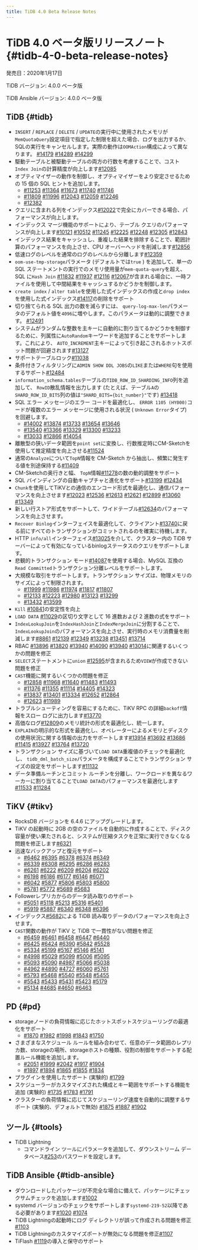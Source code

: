 ```yaml
---
title: TiDB 4.0 Beta Release Notes
---
```


# TiDB 4.0 ベータ版リリースノート {#tidb-4-0-beta-release-notes}

発売日：2020年1月17日

TiDB バージョン: 4.0.0 ベータ版

TiDB Ansible バージョン: 4.0.0 ベータ版

## TiDB {#tidb}

-   `INSERT` / `REPLACE` / `DELETE` / `UPDATE`の実行中に使用されたメモリが`MemQuotaQuery`設定項目で指定した制限を超えた場合、ログを出力するか、SQLの実行をキャンセルします。実際の動作は`OOMAction`構成によって異なります。 [<a href="https://github.com/pingcap/tidb/pull/14179">#14179</a>](https://github.com/pingcap/tidb/pull/14179) [<a href="https://github.com/pingcap/tidb/pull/14289">#14289</a>](https://github.com/pingcap/tidb/pull/14289) [<a href="https://github.com/pingcap/tidb/pull/14299">#14299</a>](https://github.com/pingcap/tidb/pull/14299)
-   駆動テーブルと被駆動テーブルの両方の行数を考慮することで、コスト`Index Join`の計算精度が向上します[<a href="https://github.com/pingcap/tidb/pull/12085">#12085</a>](https://github.com/pingcap/tidb/pull/12085)
-   オプティマイザーの動作を制御し、オプティマイザーをより安定させるための 15 個の SQL ヒントを追加します。
    -   [<a href="https://github.com/pingcap/tidb/pull/11253">#11253</a>](https://github.com/pingcap/tidb/pull/11253) [<a href="https://github.com/pingcap/tidb/pull/11364">#11364</a>](https://github.com/pingcap/tidb/pull/11364) [<a href="https://github.com/pingcap/tidb/pull/11673">#11673</a>](https://github.com/pingcap/tidb/pull/11673) [<a href="https://github.com/pingcap/tidb/pull/11740">#11740</a>](https://github.com/pingcap/tidb/pull/11740) [<a href="https://github.com/pingcap/tidb/pull/11746">#11746</a>](https://github.com/pingcap/tidb/pull/11746)
    -   [<a href="https://github.com/pingcap/tidb/pull/11809">#11809</a>](https://github.com/pingcap/tidb/pull/11809) [<a href="https://github.com/pingcap/tidb/pull/11996">#11996</a>](https://github.com/pingcap/tidb/pull/11996) [<a href="https://github.com/pingcap/tidb/pull/12043">#12043</a>](https://github.com/pingcap/tidb/pull/12043) [<a href="https://github.com/pingcap/tidb/pull/12059">#12059</a>](https://github.com/pingcap/tidb/pull/12059) [<a href="https://github.com/pingcap/tidb/pull/12246">#12246</a>](https://github.com/pingcap/tidb/pull/12246)
    -   [<a href="https://github.com/pingcap/tidb/pull/12382">#12382</a>](https://github.com/pingcap/tidb/pull/12382)
-   クエリに含まれる列をインデックス[<a href="https://github.com/pingcap/tidb/pull/12022">#12022</a>](https://github.com/pingcap/tidb/pull/12022)で完全にカバーできる場合、パフォーマンスが向上します。
-   インデックス マージ機能のサポートにより、テーブル クエリのパフォーマンスが向上します[<a href="https://github.com/pingcap/tidb/pull/10121">#10121</a>](https://github.com/pingcap/tidb/pull/10121) [<a href="https://github.com/pingcap/tidb/pull/10512">#10512</a>](https://github.com/pingcap/tidb/pull/10512) [<a href="https://github.com/pingcap/tidb/pull/11245">#11245</a>](https://github.com/pingcap/tidb/pull/11245) [<a href="https://github.com/pingcap/tidb/pull/12225">#12225</a>](https://github.com/pingcap/tidb/pull/12225) [<a href="https://github.com/pingcap/tidb/pull/12248">#12248</a>](https://github.com/pingcap/tidb/pull/12248) [<a href="https://github.com/pingcap/tidb/pull/12305">#12305</a>](https://github.com/pingcap/tidb/pull/12305) [<a href="https://github.com/pingcap/tidb/pull/12843">#12843</a>](https://github.com/pingcap/tidb/pull/12843)
-   インデックス結果をキャッシュし、重複した結果を排除することで、範囲計算のパフォーマンスを向上させ、CPU オーバーヘッドを削減します[<a href="https://github.com/pingcap/tidb/pull/12856">#12856</a>](https://github.com/pingcap/tidb/pull/12856)
-   低速ログのレベルを通常のログのレベルから分離します[<a href="https://github.com/pingcap/tidb/pull/12359">#12359</a>](https://github.com/pingcap/tidb/pull/12359)
-   `oom-use-tmp-storage`パラメータ (デフォルトでは`true` ) を追加して、単一の SQL ステートメントの実行でのメモリ使用量が`mem-quota-query`を超え、SQL に`Hash Join` [<a href="https://github.com/pingcap/tidb/pull/11832">#11832</a>](https://github.com/pingcap/tidb/pull/11832) [<a href="https://github.com/pingcap/tidb/pull/11937">#11937</a>](https://github.com/pingcap/tidb/pull/11937) [<a href="https://github.com/pingcap/tidb/pull/12116">#12116</a>](https://github.com/pingcap/tidb/pull/12116) [<a href="https://github.com/pingcap/tidb/pull/12067">#12067</a>](https://github.com/pingcap/tidb/pull/12067)が含まれる場合に、一時ファイルを使用して中間結果をキャッシュするかどうかを制御します。
-   `create index` / `alter table`を使用した式インデックスの作成と`drop index`を使用した式インデックス[<a href="https://github.com/pingcap/tidb/pull/14117">#14117</a>](https://github.com/pingcap/tidb/pull/14117)の削除をサポート
-   切り捨てられる SQL 出力の数を減らすには、 `query-log-max-len`パラメータのデフォルト値を`4096`に増やします。このパラメータは動的に調整できます。 [<a href="https://github.com/pingcap/tidb/pull/12491">#12491</a>](https://github.com/pingcap/tidb/pull/12491)
-   システムがランダムな整数を主キーに自動的に割り当てるかどうかを制御するために、列属性に`AutoRandom`キーワードを追加することをサポートします。これにより、 `AUTO_INCREMENT`主キーによって引き起こされるホットスポット問題が回避されます[<a href="https://github.com/pingcap/tidb/pull/13127">#13127</a>](https://github.com/pingcap/tidb/pull/13127)
-   サポートテーブルロック[<a href="https://github.com/pingcap/tidb/pull/11038">#11038</a>](https://github.com/pingcap/tidb/pull/11038)
-   条件付きフィルタリングに`ADMIN SHOW DDL JOBS`の`LIKE`または`WHERE`句を使用するサポート[<a href="https://github.com/pingcap/tidb/pull/12484">#12484</a>](https://github.com/pingcap/tidb/pull/12484)
-   `information_schema.tables`テーブルの`TIDB_ROW_ID_SHARDING_INFO`列を追加して、 `RowID`散乱情報を出力します (たとえば、テーブル`A`の`SHARD_ROW_ID_BITS`列の値は`"SHARD_BITS={bit_number}"`です) [<a href="https://github.com/pingcap/tidb/pull/13418">#13418</a>](https://github.com/pingcap/tidb/pull/13418)
-   SQL エラー メッセージのエラー コードを最適化し、 `ERROR 1105 (HY000)`コードが複数のエラー メッセージに使用される状況 ( `Unknown Error`タイプ) を回避します。
    -   [<a href="https://github.com/pingcap/tidb/pull/14002">#14002</a>](https://github.com/pingcap/tidb/pull/14002) [<a href="https://github.com/pingcap/tidb/pull/13874">#13874</a>](https://github.com/pingcap/tidb/pull/13874) [<a href="https://github.com/pingcap/tidb/pull/13733">#13733</a>](https://github.com/pingcap/tidb/pull/13733) [<a href="https://github.com/pingcap/tidb/pull/13654">#13654</a>](https://github.com/pingcap/tidb/pull/13654) [<a href="https://github.com/pingcap/tidb/pull/13646">#13646</a>](https://github.com/pingcap/tidb/pull/13646)
    -   [<a href="https://github.com/pingcap/tidb/pull/13540">#13540</a>](https://github.com/pingcap/tidb/pull/13540) [<a href="https://github.com/pingcap/tidb/pull/13366">#13366</a>](https://github.com/pingcap/tidb/pull/13366) [<a href="https://github.com/pingcap/tidb/pull/13329">#13329</a>](https://github.com/pingcap/tidb/pull/13329) [<a href="https://github.com/pingcap/tidb/pull/13300">#13300</a>](https://github.com/pingcap/tidb/pull/13300) [<a href="https://github.com/pingcap/tidb/pull/13233">#13233</a>](https://github.com/pingcap/tidb/pull/13233)
    -   [<a href="https://github.com/pingcap/tidb/pull/13033">#13033</a>](https://github.com/pingcap/tidb/pull/13033) [<a href="https://github.com/pingcap/tidb/pull/12866">#12866</a>](https://github.com/pingcap/tidb/pull/12866) [<a href="https://github.com/pingcap/tidb/pull/14054">#14054</a>](https://github.com/pingcap/tidb/pull/14054)
-   離散型の狭いデータ範囲を`point set`に変換し、行数推定時にCM-Sketchを使用して推定精度を向上させる[<a href="https://github.com/pingcap/tidb/pull/11524">#11524</a>](https://github.com/pingcap/tidb/pull/11524)
-   通常の`Analyze`について`TopN`情報を CM-Sketch から抽出し、頻繁に発生する値を別途保持する[<a href="https://github.com/pingcap/tidb/pull/11409">#11409</a>](https://github.com/pingcap/tidb/pull/11409)
-   CM-Sketchの奥行きと幅、 `TopN`情報[<a href="https://github.com/pingcap/tidb/pull/11278">#11278</a>](https://github.com/pingcap/tidb/pull/11278)の数の動的調整をサポート
-   SQL バインディングの自動キャプチャと進化をサポート[<a href="https://github.com/pingcap/tidb/pull/13199">#13199</a>](https://github.com/pingcap/tidb/pull/13199) [<a href="https://github.com/pingcap/tidb/pull/12434">#12434</a>](https://github.com/pingcap/tidb/pull/12434)
-   `Chunk`を使用してTiKVとの通信のエンコード形式を最適化し、通信パフォーマンスを向上させます[<a href="https://github.com/pingcap/tidb/pull/12023">#12023</a>](https://github.com/pingcap/tidb/pull/12023) [<a href="https://github.com/pingcap/tidb/pull/12536">#12536</a>](https://github.com/pingcap/tidb/pull/12536) [<a href="https://github.com/pingcap/tidb/pull/12613">#12613</a>](https://github.com/pingcap/tidb/pull/12613) [<a href="https://github.com/pingcap/tidb/pull/12621">#12621</a>](https://github.com/pingcap/tidb/pull/12621) [<a href="https://github.com/pingcap/tidb/pull/12899">#12899</a>](https://github.com/pingcap/tidb/pull/12899) [<a href="https://github.com/pingcap/tidb/pull/13060">#13060</a>](https://github.com/pingcap/tidb/pull/13060) [<a href="https://github.com/pingcap/tidb/pull/13349">#13349</a>](https://github.com/pingcap/tidb/pull/13349)
-   新しい行ストア形式をサポートして、ワイドテーブル[<a href="https://github.com/pingcap/tidb/pull/12634">#12634</a>](https://github.com/pingcap/tidb/pull/12634)のパフォーマンスを向上させます。
-   `Recover Binlog`インターフェイスを最適化して、クライアント[<a href="https://github.com/pingcap/tidb/pull/13740">#13740</a>](https://github.com/pingcap/tidb/pull/13740)に戻る前にすべてのトランザクションがコミットされるのを確実に待機します。
-   HTTP `info/all`インターフェイス[<a href="https://github.com/pingcap/tidb/pull/13025">#13025</a>](https://github.com/pingcap/tidb/pull/13025)を介して、クラスター内の TiDB サーバーによって有効になっているbinlogステータスのクエリをサポートします。
-   悲観的トランザクション モード[<a href="https://github.com/pingcap/tidb/pull/14087">#14087</a>](https://github.com/pingcap/tidb/pull/14087)を使用する場合、MySQL 互換の`Read Committed`トランザクション分離レベルをサポートします。
-   大規模な取引をサポートします。トランザクション サイズは、物理メモリのサイズによって制限されます。
    -   [<a href="https://github.com/pingcap/tidb/pull/11999">#11999</a>](https://github.com/pingcap/tidb/pull/11999) [<a href="https://github.com/pingcap/tidb/pull/11986">#11986</a>](https://github.com/pingcap/tidb/pull/11986) [<a href="https://github.com/pingcap/tidb/pull/11974">#11974</a>](https://github.com/pingcap/tidb/pull/11974) [<a href="https://github.com/pingcap/tidb/pull/11817">#11817</a>](https://github.com/pingcap/tidb/pull/11817) [<a href="https://github.com/pingcap/tidb/pull/11807">#11807</a>](https://github.com/pingcap/tidb/pull/11807)
    -   [<a href="https://github.com/pingcap/tidb/pull/12133">#12133</a>](https://github.com/pingcap/tidb/pull/12133) [<a href="https://github.com/pingcap/tidb/pull/12223">#12223</a>](https://github.com/pingcap/tidb/pull/12223) [<a href="https://github.com/pingcap/tidb/pull/12980">#12980</a>](https://github.com/pingcap/tidb/pull/12980) [<a href="https://github.com/pingcap/tidb/pull/13123">#13123</a>](https://github.com/pingcap/tidb/pull/13123) [<a href="https://github.com/pingcap/tidb/pull/13299">#13299</a>](https://github.com/pingcap/tidb/pull/13299)
    -   [<a href="https://github.com/pingcap/tidb/pull/13432">#13432</a>](https://github.com/pingcap/tidb/pull/13432) [<a href="https://github.com/pingcap/tidb/pull/13599">#13599</a>](https://github.com/pingcap/tidb/pull/13599)
-   `Kill` [<a href="https://github.com/pingcap/tidb/pull/10841">#10841</a>](https://github.com/pingcap/tidb/pull/10841)の安定性を向上
-   `LOAD DATA` [<a href="https://github.com/pingcap/tidb/pull/11029">#11029</a>](https://github.com/pingcap/tidb/pull/11029)の区切り文字として 16 進数および 2 進数の式をサポート
-   `IndexLookupJoin`を`IndexHashJoin`と`IndexMergeJoin`に分割することで、 `IndexLookupJoin`のパフォーマンスを向上させ、実行時のメモリ消費量を削減します[<a href="https://github.com/pingcap/tidb/pull/8861">#8861</a>](https://github.com/pingcap/tidb/pull/8861) [<a href="https://github.com/pingcap/tidb/pull/12139">#12139</a>](https://github.com/pingcap/tidb/pull/12139) [<a href="https://github.com/pingcap/tidb/pull/12349">#12349</a>](https://github.com/pingcap/tidb/pull/12349) [<a href="https://github.com/pingcap/tidb/pull/13238">#13238</a>](https://github.com/pingcap/tidb/pull/13238) [<a href="https://github.com/pingcap/tidb/pull/13451">#13451</a>](https://github.com/pingcap/tidb/pull/13451) [<a href="https://github.com/pingcap/tidb/pull/13714">#13714</a>](https://github.com/pingcap/tidb/pull/13714)
-   RBAC [<a href="https://github.com/pingcap/tidb/pull/13896">#13896</a>](https://github.com/pingcap/tidb/pull/13896) [<a href="https://github.com/pingcap/tidb/pull/13820">#13820</a>](https://github.com/pingcap/tidb/pull/13820) [<a href="https://github.com/pingcap/tidb/pull/13940">#13940</a>](https://github.com/pingcap/tidb/pull/13940) [<a href="https://github.com/pingcap/tidb/pull/14090">#14090</a>](https://github.com/pingcap/tidb/pull/14090) [<a href="https://github.com/pingcap/tidb/pull/13940">#13940</a>](https://github.com/pingcap/tidb/pull/13940) [<a href="https://github.com/pingcap/tidb/pull/13014">#13014</a>](https://github.com/pingcap/tidb/pull/13014)に関連するいくつかの問題を修正
-   `SELECT`ステートメントに`union` [<a href="https://github.com/pingcap/tidb/pull/12595">#12595</a>](https://github.com/pingcap/tidb/pull/12595)が含まれるため`VIEW`が作成できない問題を修正
-   `CAST`機能に関するいくつかの問題を修正
    -   [<a href="https://github.com/pingcap/tidb/pull/12858">#12858</a>](https://github.com/pingcap/tidb/pull/12858) [<a href="https://github.com/pingcap/tidb/pull/11968">#11968</a>](https://github.com/pingcap/tidb/pull/11968) [<a href="https://github.com/pingcap/tidb/pull/11640">#11640</a>](https://github.com/pingcap/tidb/pull/11640) [<a href="https://github.com/pingcap/tidb/pull/11483">#11483</a>](https://github.com/pingcap/tidb/pull/11483) [<a href="https://github.com/pingcap/tidb/pull/11493">#11493</a>](https://github.com/pingcap/tidb/pull/11493)
    -   [<a href="https://github.com/pingcap/tidb/pull/11376">#11376</a>](https://github.com/pingcap/tidb/pull/11376) [<a href="https://github.com/pingcap/tidb/pull/11355">#11355</a>](https://github.com/pingcap/tidb/pull/11355) [<a href="https://github.com/pingcap/tidb/pull/11114">#11114</a>](https://github.com/pingcap/tidb/pull/11114) [<a href="https://github.com/pingcap/tidb/pull/14405">#14405</a>](https://github.com/pingcap/tidb/pull/14405) [<a href="https://github.com/pingcap/tidb/pull/14323">#14323</a>](https://github.com/pingcap/tidb/pull/14323)
    -   [<a href="https://github.com/pingcap/tidb/pull/13837">#13837</a>](https://github.com/pingcap/tidb/pull/13837) [<a href="https://github.com/pingcap/tidb/pull/13401">#13401</a>](https://github.com/pingcap/tidb/pull/13401) [<a href="https://github.com/pingcap/tidb/pull/13334">#13334</a>](https://github.com/pingcap/tidb/pull/13334) [<a href="https://github.com/pingcap/tidb/pull/12652">#12652</a>](https://github.com/pingcap/tidb/pull/12652) [<a href="https://github.com/pingcap/tidb/pull/12864">#12864</a>](https://github.com/pingcap/tidb/pull/12864)
    -   [<a href="https://github.com/pingcap/tidb/pull/12623">#12623</a>](https://github.com/pingcap/tidb/pull/12623) [<a href="https://github.com/pingcap/tidb/pull/11989">#11989</a>](https://github.com/pingcap/tidb/pull/11989)
-   トラブルシューティングを容易にするために、TiKV RPC の詳細`backoff`情報をスロー ログに出力します[<a href="https://github.com/pingcap/tidb/pull/13770">#13770</a>](https://github.com/pingcap/tidb/pull/13770)
-   高価なログ[<a href="https://github.com/pingcap/tidb/pull/12809">#12809</a>](https://github.com/pingcap/tidb/pull/12809)のメモリ統計の形式を最適化し、統一します。
-   `EXPLAIN`の明示的な形式を最適化し、オペレーターによるメモリとディスクの使用状況に関する情報の出力をサポートします[<a href="https://github.com/pingcap/tidb/pull/13914">#13914</a>](https://github.com/pingcap/tidb/pull/13914) [<a href="https://github.com/pingcap/tidb/pull/13692">#13692</a>](https://github.com/pingcap/tidb/pull/13692) [<a href="https://github.com/pingcap/tidb/pull/13686">#13686</a>](https://github.com/pingcap/tidb/pull/13686) [<a href="https://github.com/pingcap/tidb/pull/11415">#11415</a>](https://github.com/pingcap/tidb/pull/11415) [<a href="https://github.com/pingcap/tidb/pull/13927">#13927</a>](https://github.com/pingcap/tidb/pull/13927) [<a href="https://github.com/pingcap/tidb/pull/13764">#13764</a>](https://github.com/pingcap/tidb/pull/13764) [<a href="https://github.com/pingcap/tidb/pull/13720">#13720</a>](https://github.com/pingcap/tidb/pull/13720)
-   トランザクション サイズに基づいて`LOAD DATA`重複値のチェックを最適化し、 `tidb_dml_batch_size`パラメータを構成することでトランザクション サイズの設定をサポートします[<a href="https://github.com/pingcap/tidb/pull/11132">#11132</a>](https://github.com/pingcap/tidb/pull/11132)
-   データ準備ルーチンとコミット ルーチンを分離し、ワークロードを異なるワーカーに割り当てることで`LOAD DATA`のパフォーマンスを最適化します[<a href="https://github.com/pingcap/tidb/pull/11533">#11533</a>](https://github.com/pingcap/tidb/pull/11533) [<a href="https://github.com/pingcap/tidb/pull/11284">#11284</a>](https://github.com/pingcap/tidb/pull/11284)

## TiKV {#tikv}

-   RocksDB バージョンを 6.4.6 にアップグレードします。
-   TiKV の起動時に 2GB の空のファイルを自動的に作成することで、ディスク容量が使い果たされると、システムが圧縮タスクを正常に実行できなくなる問題を修正します[<a href="https://github.com/tikv/tikv/pull/6321">#6321</a>](https://github.com/tikv/tikv/pull/6321)
-   迅速なバックアップと復元をサポート
    -   [<a href="https://github.com/tikv/tikv/pull/6462">#6462</a>](https://github.com/tikv/tikv/pull/6462) [<a href="https://github.com/tikv/tikv/pull/6395">#6395</a>](https://github.com/tikv/tikv/pull/6395) [<a href="https://github.com/tikv/tikv/pull/6378">#6378</a>](https://github.com/tikv/tikv/pull/6378) [<a href="https://github.com/tikv/tikv/pull/6374">#6374</a>](https://github.com/tikv/tikv/pull/6374) [<a href="https://github.com/tikv/tikv/pull/6349">#6349</a>](https://github.com/tikv/tikv/pull/6349)
    -   [<a href="https://github.com/tikv/tikv/pull/6339">#6339</a>](https://github.com/tikv/tikv/pull/6339) [<a href="https://github.com/tikv/tikv/pull/6308">#6308</a>](https://github.com/tikv/tikv/pull/6308) [<a href="https://github.com/tikv/tikv/pull/6295">#6295</a>](https://github.com/tikv/tikv/pull/6295) [<a href="https://github.com/tikv/tikv/pull/6286">#6286</a>](https://github.com/tikv/tikv/pull/6286) [<a href="https://github.com/tikv/tikv/pull/6283">#6283</a>](https://github.com/tikv/tikv/pull/6283)
    -   [<a href="https://github.com/tikv/tikv/pull/6261">#6261</a>](https://github.com/tikv/tikv/pull/6261) [<a href="https://github.com/tikv/tikv/pull/6222">#6222</a>](https://github.com/tikv/tikv/pull/6222) [<a href="https://github.com/tikv/tikv/pull/6209">#6209</a>](https://github.com/tikv/tikv/pull/6209) [<a href="https://github.com/tikv/tikv/pull/6204">#6204</a>](https://github.com/tikv/tikv/pull/6204) [<a href="https://github.com/tikv/tikv/pull/6202">#6202</a>](https://github.com/tikv/tikv/pull/6202)
    -   [<a href="https://github.com/tikv/tikv/pull/6198">#6198</a>](https://github.com/tikv/tikv/pull/6198) [<a href="https://github.com/tikv/tikv/pull/6186">#6186</a>](https://github.com/tikv/tikv/pull/6186) [<a href="https://github.com/tikv/tikv/pull/6177">#6177</a>](https://github.com/tikv/tikv/pull/6177) [<a href="https://github.com/tikv/tikv/pull/6146">#6146</a>](https://github.com/tikv/tikv/pull/6146) [<a href="https://github.com/tikv/tikv/pull/6071">#6071</a>](https://github.com/tikv/tikv/pull/6071)
    -   [<a href="https://github.com/tikv/tikv/pull/6042">#6042</a>](https://github.com/tikv/tikv/pull/6042) [<a href="https://github.com/tikv/tikv/pull/5877">#5877</a>](https://github.com/tikv/tikv/pull/5877) [<a href="https://github.com/tikv/tikv/pull/5806">#5806</a>](https://github.com/tikv/tikv/pull/5806) [<a href="https://github.com/tikv/tikv/pull/5803">#5803</a>](https://github.com/tikv/tikv/pull/5803) [<a href="https://github.com/tikv/tikv/pull/5800">#5800</a>](https://github.com/tikv/tikv/pull/5800)
    -   [<a href="https://github.com/tikv/tikv/pull/5781">#5781</a>](https://github.com/tikv/tikv/pull/5781) [<a href="https://github.com/tikv/tikv/pull/5772">#5772</a>](https://github.com/tikv/tikv/pull/5772) [<a href="https://github.com/tikv/tikv/pull/5689">#5689</a>](https://github.com/tikv/tikv/pull/5689) [<a href="https://github.com/tikv/tikv/pull/5683">#5683</a>](https://github.com/tikv/tikv/pull/5683)
-   Followerレプリカからのデータ読み取りのサポート
    -   [<a href="https://github.com/tikv/tikv/pull/5051">#5051</a>](https://github.com/tikv/tikv/pull/5051) [<a href="https://github.com/tikv/tikv/pull/5118">#5118</a>](https://github.com/tikv/tikv/pull/5118) [<a href="https://github.com/tikv/tikv/pull/5213">#5213</a>](https://github.com/tikv/tikv/pull/5213) [<a href="https://github.com/tikv/tikv/pull/5316">#5316</a>](https://github.com/tikv/tikv/pull/5316) [<a href="https://github.com/tikv/tikv/pull/5401">#5401</a>](https://github.com/tikv/tikv/pull/5401)
    -   [<a href="https://github.com/tikv/tikv/pull/5919">#5919</a>](https://github.com/tikv/tikv/pull/5919) [<a href="https://github.com/tikv/tikv/pull/5887">#5887</a>](https://github.com/tikv/tikv/pull/5887) [<a href="https://github.com/tikv/tikv/pull/6340">#6340</a>](https://github.com/tikv/tikv/pull/6340) [<a href="https://github.com/tikv/tikv/pull/6348">#6348</a>](https://github.com/tikv/tikv/pull/6348) [<a href="https://github.com/tikv/tikv/pull/6396">#6396</a>](https://github.com/tikv/tikv/pull/6396)
-   インデックス[<a href="https://github.com/tikv/tikv/pull/5682">#5682</a>](https://github.com/tikv/tikv/pull/5682)による TiDB 読み取りデータのパフォーマンスを向上させます。
-   `CAST`関数の動作が TiKV と TiDB で一貫性がない問題を修正
    -   [<a href="https://github.com/tikv/tikv/pull/6459">#6459</a>](https://github.com/tikv/tikv/pull/6459) [<a href="https://github.com/tikv/tikv/pull/6461">#6461</a>](https://github.com/tikv/tikv/pull/6461) [<a href="https://github.com/tikv/tikv/pull/6458">#6458</a>](https://github.com/tikv/tikv/pull/6458) [<a href="https://github.com/tikv/tikv/pull/6447">#6447</a>](https://github.com/tikv/tikv/pull/6447) [<a href="https://github.com/tikv/tikv/pull/6440">#6440</a>](https://github.com/tikv/tikv/pull/6440)
    -   [<a href="https://github.com/tikv/tikv/pull/6425">#6425</a>](https://github.com/tikv/tikv/pull/6425) [<a href="https://github.com/tikv/tikv/pull/6424">#6424</a>](https://github.com/tikv/tikv/pull/6424) [<a href="https://github.com/tikv/tikv/pull/6390">#6390</a>](https://github.com/tikv/tikv/pull/6390) [<a href="https://github.com/tikv/tikv/pull/5842">#5842</a>](https://github.com/tikv/tikv/pull/5842) [<a href="https://github.com/tikv/tikv/pull/5528">#5528</a>](https://github.com/tikv/tikv/pull/5528)
    -   [<a href="https://github.com/tikv/tikv/pull/5334">#5334</a>](https://github.com/tikv/tikv/pull/5334) [<a href="https://github.com/tikv/tikv/pull/5199">#5199</a>](https://github.com/tikv/tikv/pull/5199) [<a href="https://github.com/tikv/tikv/pull/5167">#5167</a>](https://github.com/tikv/tikv/pull/5167) [<a href="https://github.com/tikv/tikv/pull/5146">#5146</a>](https://github.com/tikv/tikv/pull/5146) [<a href="https://github.com/tikv/tikv/pull/5141">#5141</a>](https://github.com/tikv/tikv/pull/5141)
    -   [<a href="https://github.com/tikv/tikv/pull/4998">#4998</a>](https://github.com/tikv/tikv/pull/4998) [<a href="https://github.com/tikv/tikv/pull/5029">#5029</a>](https://github.com/tikv/tikv/pull/5029) [<a href="https://github.com/tikv/tikv/pull/5099">#5099</a>](https://github.com/tikv/tikv/pull/5099) [<a href="https://github.com/tikv/tikv/pull/5006">#5006</a>](https://github.com/tikv/tikv/pull/5006) [<a href="https://github.com/tikv/tikv/pull/5095">#5095</a>](https://github.com/tikv/tikv/pull/5095)
    -   [<a href="https://github.com/tikv/tikv/pull/5093">#5093</a>](https://github.com/tikv/tikv/pull/5093) [<a href="https://github.com/tikv/tikv/pull/5090">#5090</a>](https://github.com/tikv/tikv/pull/5090) [<a href="https://github.com/tikv/tikv/pull/4987">#4987</a>](https://github.com/tikv/tikv/pull/4987) [<a href="https://github.com/tikv/tikv/pull/5066">#5066</a>](https://github.com/tikv/tikv/pull/5066) [<a href="https://github.com/tikv/tikv/pull/5038">#5038</a>](https://github.com/tikv/tikv/pull/5038)
    -   [<a href="https://github.com/tikv/tikv/pull/4962">#4962</a>](https://github.com/tikv/tikv/pull/4962) [<a href="https://github.com/tikv/tikv/pull/4890">#4890</a>](https://github.com/tikv/tikv/pull/4890) [<a href="https://github.com/tikv/tikv/pull/4727">#4727</a>](https://github.com/tikv/tikv/pull/4727) [<a href="https://github.com/tikv/tikv/pull/6060">#6060</a>](https://github.com/tikv/tikv/pull/6060) [<a href="https://github.com/tikv/tikv/pull/5761">#5761</a>](https://github.com/tikv/tikv/pull/5761)
    -   [<a href="https://github.com/tikv/tikv/pull/5793">#5793</a>](https://github.com/tikv/tikv/pull/5793) [<a href="https://github.com/tikv/tikv/pull/5468">#5468</a>](https://github.com/tikv/tikv/pull/5468) [<a href="https://github.com/tikv/tikv/pull/5540">#5540</a>](https://github.com/tikv/tikv/pull/5540) [<a href="https://github.com/tikv/tikv/pull/5548">#5548</a>](https://github.com/tikv/tikv/pull/5548) [<a href="https://github.com/tikv/tikv/pull/5455">#5455</a>](https://github.com/tikv/tikv/pull/5455)
    -   [<a href="https://github.com/tikv/tikv/pull/5543">#5543</a>](https://github.com/tikv/tikv/pull/5543) [<a href="https://github.com/tikv/tikv/pull/5433">#5433</a>](https://github.com/tikv/tikv/pull/5433) [<a href="https://github.com/tikv/tikv/pull/5431">#5431</a>](https://github.com/tikv/tikv/pull/5431) [<a href="https://github.com/tikv/tikv/pull/5423">#5423</a>](https://github.com/tikv/tikv/pull/5423) [<a href="https://github.com/tikv/tikv/pull/5179">#5179</a>](https://github.com/tikv/tikv/pull/5179)
    -   [<a href="https://github.com/tikv/tikv/pull/5134">#5134</a>](https://github.com/tikv/tikv/pull/5134) [<a href="https://github.com/tikv/tikv/pull/4685">#4685</a>](https://github.com/tikv/tikv/pull/4685) [<a href="https://github.com/tikv/tikv/pull/4650">#4650</a>](https://github.com/tikv/tikv/pull/4650) [<a href="https://github.com/tikv/tikv/pull/6463">#6463</a>](https://github.com/tikv/tikv/pull/6463)

## PD {#pd}

-   storageノードの負荷情報に応じたホットスポットスケジューリングの最適化をサポート
    -   [<a href="https://github.com/pingcap/pd/pull/1870">#1870</a>](https://github.com/pingcap/pd/pull/1870) [<a href="https://github.com/pingcap/pd/pull/1982">#1982</a>](https://github.com/pingcap/pd/pull/1982) [<a href="https://github.com/pingcap/pd/pull/1998">#1998</a>](https://github.com/pingcap/pd/pull/1998) [<a href="https://github.com/pingcap/pd/pull/1843">#1843</a>](https://github.com/pingcap/pd/pull/1843) [<a href="https://github.com/pingcap/pd/pull/1750">#1750</a>](https://github.com/pingcap/pd/pull/1750)
-   さまざまなスケジュール ルールを組み合わせて、任意のデータ範囲のレプリカ数、storageの場所、storageホストの種類、役割の制御をサポートする配置ルール機能を追加します。
    -   [<a href="https://github.com/pingcap/pd/pull/2051">#2051</a>](https://github.com/pingcap/pd/pull/2051) [<a href="https://github.com/pingcap/pd/pull/1999">#1999</a>](https://github.com/pingcap/pd/pull/1999) [<a href="https://github.com/pingcap/pd/pull/2042">#2042</a>](https://github.com/pingcap/pd/pull/2042) [<a href="https://github.com/pingcap/pd/pull/1917">#1917</a>](https://github.com/pingcap/pd/pull/1917) [<a href="https://github.com/pingcap/pd/pull/1904">#1904</a>](https://github.com/pingcap/pd/pull/1904)
    -   [<a href="https://github.com/pingcap/pd/pull/1897">#1897</a>](https://github.com/pingcap/pd/pull/1897) [<a href="https://github.com/pingcap/pd/pull/1894">#1894</a>](https://github.com/pingcap/pd/pull/1894) [<a href="https://github.com/pingcap/pd/pull/1865">#1865</a>](https://github.com/pingcap/pd/pull/1865) [<a href="https://github.com/pingcap/pd/pull/1855">#1855</a>](https://github.com/pingcap/pd/pull/1855) [<a href="https://github.com/pingcap/pd/pull/1834">#1834</a>](https://github.com/pingcap/pd/pull/1834)
-   プラグインを使用したサポート (実験的) [<a href="https://github.com/pingcap/pd/pull/1799">#1799</a>](https://github.com/pingcap/pd/pull/1799)
-   スケジューラーがカスタマイズされた構成とキー範囲をサポートする機能を追加 (実験的) [<a href="https://github.com/pingcap/pd/pull/1735">#1735</a>](https://github.com/pingcap/pd/pull/1735) [<a href="https://github.com/pingcap/pd/pull/1783">#1783</a>](https://github.com/pingcap/pd/pull/1783) [<a href="https://github.com/pingcap/pd/pull/1791">#1791</a>](https://github.com/pingcap/pd/pull/1791)
-   クラスターの負荷情報に応じてスケジューリング速度を自動的に調整するサポート (実験的、デフォルトで無効) [<a href="https://github.com/pingcap/pd/pull/1875">#1875</a>](https://github.com/pingcap/pd/pull/1875) [<a href="https://github.com/pingcap/pd/pull/1887">#1887</a>](https://github.com/pingcap/pd/pull/1887) [<a href="https://github.com/pingcap/pd/pull/1902">#1902</a>](https://github.com/pingcap/pd/pull/1902)

## ツール {#tools}

-   TiDB Lightning
    -   コマンドライン ツールにパラメータを追加して、ダウンストリーム データベース[<a href="https://github.com/pingcap/tidb-lightning/pull/253">#253</a>](https://github.com/pingcap/tidb-lightning/pull/253)のパスワードを設定します。

## TiDB Ansible {#tidb-ansible}

-   ダウンロードしたパッケージが不完全な場合に備えて、パッケージにチェックサムチェックを追加します[<a href="https://github.com/pingcap/tidb-ansible/pull/1002">#1002</a>](https://github.com/pingcap/tidb-ansible/pull/1002)
-   systemd バージョンのチェックをサポートします`systemd-219-52`以降である必要があります[<a href="https://github.com/pingcap/tidb-ansible/pull/1020">#1020</a>](https://github.com/pingcap/tidb-ansible/pull/1020) [<a href="https://github.com/pingcap/tidb-ansible/pull/1074">#1074</a>](https://github.com/pingcap/tidb-ansible/pull/1074)
-   TiDB Lightningの起動時にログ ディレクトリが誤って作成される問題を修正[<a href="https://github.com/pingcap/tidb-ansible/pull/1103">#1103</a>](https://github.com/pingcap/tidb-ansible/pull/1103)
-   TiDB Lightningのカスタマイズポートが無効になる問題を修正[<a href="https://github.com/pingcap/tidb-ansible/pull/1107">#1107</a>](https://github.com/pingcap/tidb-ansible/pull/1107)
-   TiFlash [<a href="https://github.com/pingcap/tidb-ansible/pull/1119">#1119</a>](https://github.com/pingcap/tidb-ansible/pull/1119)の導入と保守のサポート
